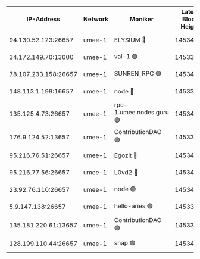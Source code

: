 


<table><tr><th>IP-Address</th><th>Network</th><th>Moniker</th><th>Latest Block Height</th><th>Earliest Block Height</th><th>Catching Up</th><th>Tx Index</th><th>Voting Power</th><th>Scan Time</th></tr><tr><td>94.130.52.123:26657</td><td>umee-1</td><td>ELYSIUM 🔴</td><td>14534014</td><td>3216011</td><td>False</td><td>off</td><td>26986297</td><td>2024-11-02T07:11:47.109593371UTC</td></tr><tr><td>34.172.149.70:13000</td><td>umee-1</td><td>val-1 🟢</td><td>14533995</td><td>12632001</td><td>False</td><td>off</td><td>0</td><td>2024-11-02T07:09:55.619273570UTC</td></tr><tr><td>78.107.233.158:26657</td><td>umee-1</td><td>SUNREN_RPC 🟢</td><td>14534001</td><td>13338194</td><td>False</td><td>on</td><td>0</td><td>2024-11-02T07:10:32.430171854UTC</td></tr><tr><td>148.113.1.199:16657</td><td>umee-1</td><td>node 🔴</td><td>14533984</td><td>13570001</td><td>False</td><td>off</td><td>1636217</td><td>2024-11-02T07:08:52.847793979UTC</td></tr><tr><td>135.125.4.73:26657</td><td>umee-1</td><td>rpc-1.umee.nodes.guru 🟢</td><td>14534014</td><td>13710008</td><td>False</td><td>on</td><td>0</td><td>2024-11-02T07:11:49.435391525UTC</td></tr><tr><td>176.9.124.52:13657</td><td>umee-1</td><td>ContributionDAO 🟢</td><td>14533999</td><td>13924595</td><td>False</td><td>on</td><td>0</td><td>2024-11-02T07:10:23.324886972UTC</td></tr><tr><td>95.216.76.51:26657</td><td>umee-1</td><td>Egozit 🔴</td><td>14534014</td><td>14434014</td><td>False</td><td>off</td><td>38547017</td><td>2024-11-02T07:11:46.688034485UTC</td></tr><tr><td>95.216.77.56:26657</td><td>umee-1</td><td>L0vd2 🔴</td><td>14534022</td><td>14434022</td><td>False</td><td>off</td><td>38325505</td><td>2024-11-02T07:12:34.002868851UTC</td></tr><tr><td>23.92.76.110:26657</td><td>umee-1</td><td>node 🟢</td><td>14534029</td><td>14446001</td><td>False</td><td>on</td><td>0</td><td>2024-11-02T07:13:14.368093671UTC</td></tr><tr><td>5.9.147.138:26657</td><td>umee-1</td><td>hello-aries 🟢</td><td>14533994</td><td>14531461</td><td>False</td><td>off</td><td>0</td><td>2024-11-02T07:09:52.262751057UTC</td></tr><tr><td>135.181.220.61:13657</td><td>umee-1</td><td>ContributionDAO 🟢</td><td>14533983</td><td>14532002</td><td>False</td><td>off</td><td>0</td><td>2024-11-02T07:08:47.589140572UTC</td></tr><tr><td>128.199.110.44:26657</td><td>umee-1</td><td>snap 🟢</td><td>14534019</td><td>14533255</td><td>False</td><td>off</td><td>0</td><td>2024-11-02T07:12:18.574017396UTC</td></tr></table>